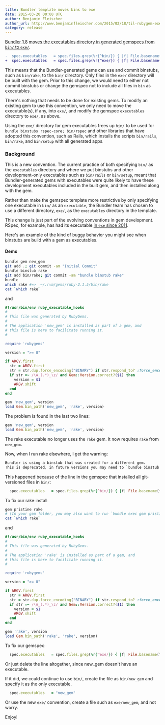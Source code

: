```yaml
---
title: Bundler template moves bins to exe
date: 2015-03-20 00:00 UTC
author: Benjamin Fleischer
author_url: http://www.benjaminfleischer.com/2015/02/18/til-rubygem-executables-now-go-in-exe/
category: release
---
```


[Bundler 1.8](https://github.com/rubygems/bundler/blob/v1.8.0/lib/bundler/templates/newgem/newgem.gemspec.tt)
[moves the executables directory in generated gemspecs from `bin/` to `exe/`](https://github.com/rubygems/bundler/commit/ab3e21784c6c18702869c771fbe7ae23c82cc7c0).

~~~ diff
-  spec.executables   = spec.files.grep(%r{^bin/}) { |f| File.basename(f) }
+  spec.executables   = spec.files.grep(%r{^exe/}) { |f| File.basename(f) }
~~~

This means that the Bundler-generated gems can use and commit binstubs,
such as `bin/rake`, to the `bin/` directory.  Only files in the `exe/` directory
will be built with the gem.  Prior to this change, we would need to either not
commit binstubs or change the gemspec not to include all files in `bin` as
executables.

There's nothing that needs to be done for existing gems.  To modify an existing gem
to use this convention, we only need to move the executable(s), if any, into `exe/`,
and modify the gemspec `executables` directory to `exe/`, as above.

Using the `exe/` directory for gem executables frees up `bin/` to be used for
`bundle binstubs rspec-core; bin/rspec` and other libraries that have adopted this
convention, such as Rails, which installs the scripts `bin/rails`, `bin/rake`, and
`bin/setup` with all generated apps.

### Background

This is a new convention.  The current practice of both specifying `bin/` as the
`executables` directory and where we put binstubs and other development-only
executables such as `bin/rails` or `bin/setup`, meant that Bundler-generated
gems with executables were quite likely to have these development executables
included in the built gem, and then installed along with the gem.

Rather than make the gemspec template more restrictive by only specifying one
executable in `bin/` as an `executable`, the Bundler team has chosen to use a
different directory, `exe/`, as the `executables` directory in the template.

This change is just part of the evolving conventions in gem development.  RSpec,
for example, has had its executable [in `exe` since 2011](https://github.com/rspec/rspec-core/blob/b54e2a161b7de5e6cfdcfde9abce2ea3cec10b82/rspec-core.gemspec#L19).

Here's an example of the kind of buggy behavior you might see when binstubs are
build with a gem as executables.

#### Demo

~~~ sh
bundle gem new_gem
git add .; git commit -am "Initial Commit"
bundle binstub rake
git add bin/rake; git commit -am "bundle binstub rake"
bundle
which rake #=>  ~/.rvm/gems/ruby-2.1.5/bin/rake
cat `which rake`
~~~

and

~~~ ruby
#!/usr/bin/env ruby_executable_hooks
#
# This file was generated by RubyGems.
#
# The application 'new_gem' is installed as part of a gem, and
# this file is here to facilitate running it.
#

require 'rubygems'

version = ">= 0"

if ARGV.first
  str = ARGV.first
  str = str.dup.force_encoding("BINARY") if str.respond_to? :force_encoding
  if str =~ /\A_(.*)_\z/ and Gem::Version.correct?($1) then
    version = $1
    ARGV.shift
  end
end

gem 'new_gem', version
load Gem.bin_path('new_gem', 'rake', version)
~~~

The problem is found in the last two lines:

~~~ ruby
gem 'new_gem', version
load Gem.bin_path('new_gem', 'rake', version)
~~~

The rake executable no longer uses the `rake` gem. It now requires `rake` from `new_gem`.

Now, when I run rake elsewhere, I get the warning:

~~~ sh
Bundler is using a binstub that was created for a different gem.
This is deprecated, in future versions you may need to `bundle binstub new_gem` to work around a system/bundle conflict.
~~~

This happened because of the line in the gemspec that installed all git-versioned files in `bin/`:

~~~ ruby
  spec.executables   = spec.files.grep(%r{^bin/}) { |f| File.basename(f) }
~~~

To fix our rake install:

~~~ sh
gem pristine rake
# (In your gem folder, you may also want to run `bundle exec gem pristine rake`)
cat `which rake`
~~~

and

~~~ ruby
#!/usr/bin/env ruby_executable_hooks
#
# This file was generated by RubyGems.
#
# The application 'rake' is installed as part of a gem, and
# this file is here to facilitate running it.
#

require 'rubygems'

version = ">= 0"

if ARGV.first
  str = ARGV.first
  str = str.dup.force_encoding("BINARY") if str.respond_to? :force_encoding
  if str =~ /\A_(.*)_\z/ and Gem::Version.correct?($1) then
    version = $1
    ARGV.shift
  end
end

gem 'rake', version
load Gem.bin_path('rake', 'rake', version)
~~~

To fix our gemspec:

~~~ ruby
  spec.executables   = spec.files.grep(%r{^exe/}) { |f| File.basename(f) }
~~~

Or just delete the line altogether, since new_gem doesn't have an executable.

If it did, we could continue to use `bin/`, create the file as `bin/new_gem` and
specify it as the only executable.


~~~ ruby
  spec.executables   = "new_gem"
~~~

Or use the new `exe/` convention, create a file such as `exe/new_gem`, and not worry.

Enjoy!
